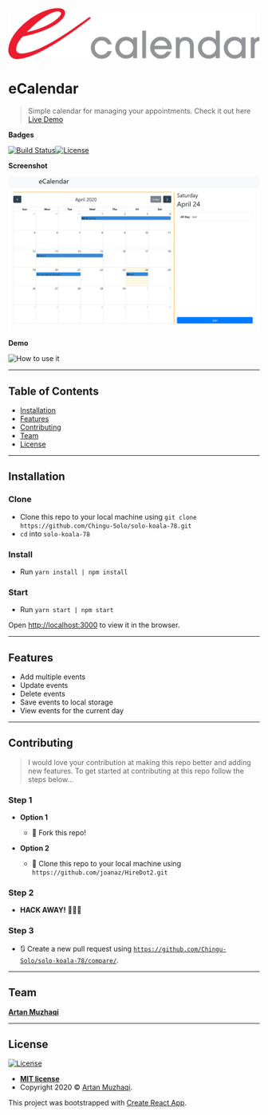 [![eCalendar](./images/e_calendar-logo.png)](https://e-calendar.now.sh/)

# eCalendar 

> Simple calendar for managing your appointments. Check it out here [Live Demo](https://e-calendar.now.sh/)

**Badges**

[![Build Status](http://img.shields.io/travis/badges/badgerbadgerbadger.svg?style=flat-square)](https://travis-ci.org/badges/badgerbadgerbadger)[![License](http://img.shields.io/:license-mit-blue.svg?style=flat-square)](http://badges.mit-license.org)

**Screenshot**

![Home page screenshot](./images/screenshot.png)

**Demo**

![How to use it](http://g.recordit.co/BNp34OUlOX.gif)


---

## Table of Contents

- [Installation](#installation)
- [Features](#features)
- [Contributing](#contributing)
- [Team](#team)
- [License](#license)

---

## Installation

### Clone

- Clone this repo to your local machine using ```git clone https://github.com/Chingu-Solo/solo-koala-78.git```
- ```cd``` into ```solo-koala-78```

### Install

- Run ```yarn install | npm install```

### Start

- Run ```yarn start | npm start```

Open [http://localhost:3000](http://localhost:3000) to view it in the browser.

---

## Features

- Add multiple events
- Update events
- Delete events
- Save events to local storage
- View events for the current day

---

## Contributing

> I would love your contribution at making this repo better and adding new features. 
> To get started at contributing at this repo follow the steps below...

### Step 1

- **Option 1**
    - 🍴 Fork this repo!

- **Option 2**
    - 👯 Clone this repo to your local machine using `https://github.com/joanaz/HireDot2.git`

### Step 2

- **HACK AWAY!** 🔨🔨🔨

### Step 3

- 🔃 Create a new pull request using <a href="https://github.com/Chingu-Solo/solo-koala-78/compare/" target="_blank">`https://github.com/Chingu-Solo/solo-koala-78/compare/`</a>.

---

## Team

<a href="https://muzhaqi.com" target="_blank">**Artan Muzhaqi**</a>

---

## License

[![License](http://img.shields.io/:license-mit-blue.svg?style=flat-square)](http://badges.mit-license.org)

- **[MIT license](http://opensource.org/licenses/mit-license.php)**
- Copyright 2020 © <a href="http://muzhaqi.com" target="_blank">Artan Muzhaqi</a>.

This project was bootstrapped with [Create React App](https://github.com/facebook/create-react-app).